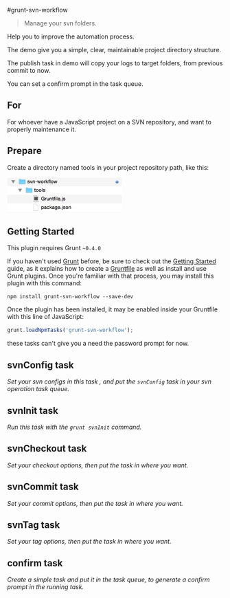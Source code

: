 #grunt-svn-workflow

>Manage your svn folders.

Help you to improve the automation process.

The demo give you a simple, clear, maintainable project directory structure.

The publish task in demo will copy your logs to target folders, from previous commit to now.

You can set a confirm prompt in the task queue.

## For
For whoever have a JavaScript project on a SVN repository, and want to properly maintenance it.

## Prepare
Create a directory named tools in your project repository path, like this:

![image](https://github.com/Esoul/grunt-svn-workflow/blob/master/resources/images/screenshots/web-project-svn-directories.png)



## Getting Started
This plugin requires Grunt `~0.4.0`

If you haven't used [Grunt](http://gruntjs.com/) before, be sure to check out the [Getting Started](http://gruntjs.com/getting-started) guide, as it explains how to create a [Gruntfile](http://gruntjs.com/sample-gruntfile) as well as install and use Grunt plugins. Once you're familiar with that process, you may install this plugin with this command:

```shell
npm install grunt-svn-workflow --save-dev
```

Once the plugin has been installed, it may be enabled inside your Gruntfile with this line of JavaScript:

```js
grunt.loadNpmTasks('grunt-svn-workflow');
```

these tasks can't give you a need the password prompt for now.

## svnConfig task
_Set your svn configs in this task , and put the `svnConfig` task in your svn operation task queue._

## svnInit task
_Run this task with the `grunt svnInit` command._

## svnCheckout task
_Set your checkout options, then put the task in where you want._

## svnCommit task
_Set your commit options, then put the task in where you want._

## svnTag task
_Set your tag options, then put the task in where you want._

## confirm task
_Create a simple task and put it in the task queue, to generate a confirm prompt in the running task._


